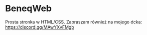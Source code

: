 # BeneqWeb
Prosta stronka w HTML/CSS. Zapraszam również na mojego dcka:
https://discord.gg/MAwYXvFMgb
